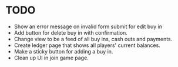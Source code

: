 # TODO

- Show an error message on invalid form submit for edit buy in
- Add button for delete buy in with confirmation.
- Change view to be a feed of all buy ins, cash outs and payments.
- Create ledger page that shows all players' current balances.
- Make a sticky button for adding a buy in.
- Clean up UI in join game page.